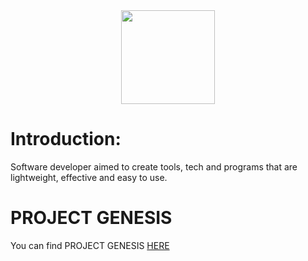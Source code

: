 <div align="center">
  <img height="150" src="https://avatars.githubusercontent.com/u/72793345?v=4"  />
</div>

# Introduction:
Software developer aimed to create tools, tech and programs that are lightweight, effective and easy to use.

# PROJECT GENESIS
You can find PROJECT GENESIS [HERE](https://github.com/Kitsune-San/PROJECT_GENESIS)
